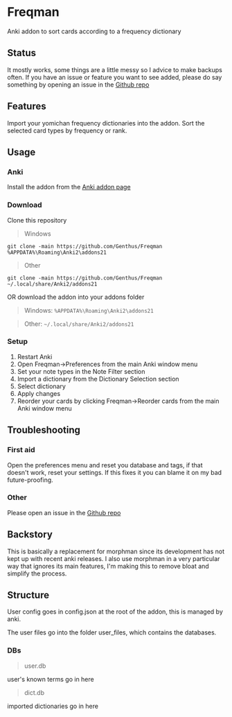 # Freqman

Anki addon to sort cards according to a frequency dictionary

## Status

It mostly works, some things are a little messy so I advice to make backups often.
If you have an issue or feature you want to see added, please do say something by opening an issue in the [Github repo](https://github.com/Genthus/Freqman)

## Features

Import your yomichan frequency dictionaries into the addon.
Sort the selected card types by frequency or rank.

## Usage

### Anki

Install the addon from the [Anki addon page](https://ankiweb.net/shared/info/1502429998)

### Download

Clone this repository

>Windows

`git clone -main https://github.com/Genthus/Freqman %APPDATA%\Roaming\Anki2\addons21`

>Other

`git clone -main https://github.com/Genthus/Freqman ~/.local/share/Anki2/addons21`

OR download the addon into your addons folder

>Windows:
`%APPDATA%\Roaming\Anki2\addons21`

>Other:
`~/.local/share/Anki2/addons21`

### Setup

1. Restart Anki
2. Open Freqman->Preferences from the main Anki window menu
3. Set your note types in the Note Filter section
4. Import a dictionary from the Dictionary Selection section
5. Select dictionary
6. Apply changes
7. Reorder your cards by clicking Freqman->Reorder cards from the main Anki window menu

## Troubleshooting

### First aid

Open the preferences menu and reset you database and tags, if that doesn't work, reset your settings.
If this fixes it you can blame it on my bad future-proofing.

### Other

Please open an issue in the [Github repo](https://github.com/Genthus/Freqman)

## Backstory

This is basically a replacement for morphman since its development has not kept up with recent anki releases.
I also use morphman in a very particular way that ignores its main features,
I'm making this to remove bloat and simplify the process.

## Structure

User config goes in config.json at the root of the addon, this is managed by anki.

The user files go into the folder user_files, which contains the databases.

### DBs

>user.db

user's known terms go in here
>dict.db

imported dictionaries go in here
